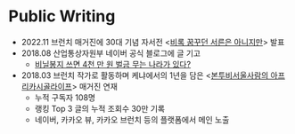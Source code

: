 # Public Writing

* 2022.11 브런치 매거진에 30대 기념 자서전 <[비록 꿈꾸던 서른은 아니지만](https://brunch.co.kr/magazine/nowanted30)> 발표 &#x20;
* 2018.08 산업통상자원부 네이버 공식 블로그에 글 기고
  * [비닐봉지 쓰면 4천 만 원 벌금 무는 나라가 있다?](https://blog.naver.com/mocienews/221340764713)
* 2018.03 브런치 작가로 활동하며 케냐에서의 1년을 담은 <[본투비서울사람의 아프리카시골라이프](https://brunch.co.kr/magazine/africarurallife)> 매거진 연재
  * 누적 구독자 108명
  * 랭킹 Top 3 글의 누적 조회수 30만 기록
  * 네이버, 카카오 뷰, 카카오 브런치 등의 플랫폼에서 메인 노출
